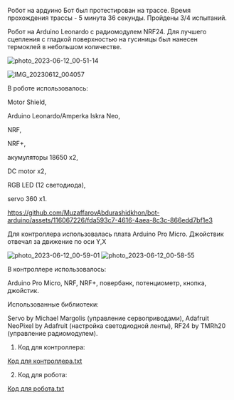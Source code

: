 Робот на ардуино
Бот был протестирован на трассе. Время прохождения трассы - 5 минута 36 секунды. Пройдены 3/4 испытаний.

Робот на Arduino Leonardo с радиомодулем NRF24. Для лучшего сцепления с гладкой поверхностью на гусиницы был нанесен термоклей в небольшом количестве.

![photo_2023-06-12_00-51-14](https://github.com/MuzaffarovAbdurashidkhon/bot-arduino/assets/116067226/35b40e4d-948f-4b3d-b6ed-71afb111970d)

![IMG_20230612_004057](https://github.com/MuzaffarovAbdurashidkhon/bot-arduino/assets/116067226/a6a16a98-555e-4fbb-aad7-74bb36f6d34f)


В роботе использовалось:

Motor Shield,

Arduino Leonardo/Amperka Iskra Neo,

NRF,

NRF+,

акумуляторы 18650 x2,

DC motor x2,

RGB LED  (12 светодиода),

servo 360 x1.



https://github.com/MuzaffarovAbdurashidkhon/bot-arduino/assets/116067226/fda593c7-4616-4aea-8c3c-866edd7bf1e3

Для контроллера использовалась плата Arduino Pro Micro. Джойствик отвечал за движение по оси Y,X

![photo_2023-06-12_00-59-01](https://github.com/MuzaffarovAbdurashidkhon/bot-arduino/assets/116067226/f066537f-93ec-4936-9b58-ac70c2b8e2c0)
![photo_2023-06-12_00-58-55](https://github.com/MuzaffarovAbdurashidkhon/bot-arduino/assets/116067226/2297a1e0-3a49-45dd-8b5c-c804429b4c0d)

В контроллере использовалось:

Arduino Pro Micro,
NRF,
NRF+,
повербанк,
потенциометр,
кнопка,
джойстик.

Использованные библиотеки:

Servo by Michael Margolis (управление сервоприводами),
Adafruit NeoPixel by Adafruit (настройка светодиодной ленты),
RF24 by TMRh20 (управление радиомодулем).
1. Код для контроллера:


[Код для контроллера.txt](https://github.com/MuzaffarovAbdurashidkhon/bot-arduino/files/11715915/default.txt)



2. Код для робота:

[Код для робота.txt](https://github.com/MuzaffarovAbdurashidkhon/bot-arduino/files/11715916/default.txt)

